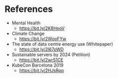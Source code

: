 # References

* Mental Health
  * https://bit.ly/2K8HeoV
* Climate Change
  * https://bit.ly/2WopFYw
* The state of data centre energy use (Whitepaper)
  * https://bit.ly/2I67oWD
* Sustainable servers by 2024 (Petition)
  * https://bit.ly/2wrS1CE
* KubeCon Barcelona 2019
  * https://bit.ly/2HJsRpp